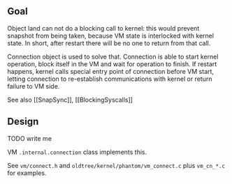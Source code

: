 ## Goal ##

Object land can not do a blocking call to kernel: this would prevent snapshot from being taken, because VM
state is interlocked with kernel state. In short, after restart there will be no one to return from that call.

Connection object is used to solve that. Connection is able to start kernel operation, block itself in the VM and wait for operation to finish. If restart happens, kernel calls special entry point of connection before VM start, letting connection to re-establish communications with kernel or return failure to VM side.

See also [[SnapSync]], [[BlockingSyscalls]]

## Design ##

TODO write me

VM `.internal.connection` class implements this.

See `vm/connect.h` and `oldtree/kernel/phantom/vm_connect.c` plus `vm_cn_*.c` for examples.
